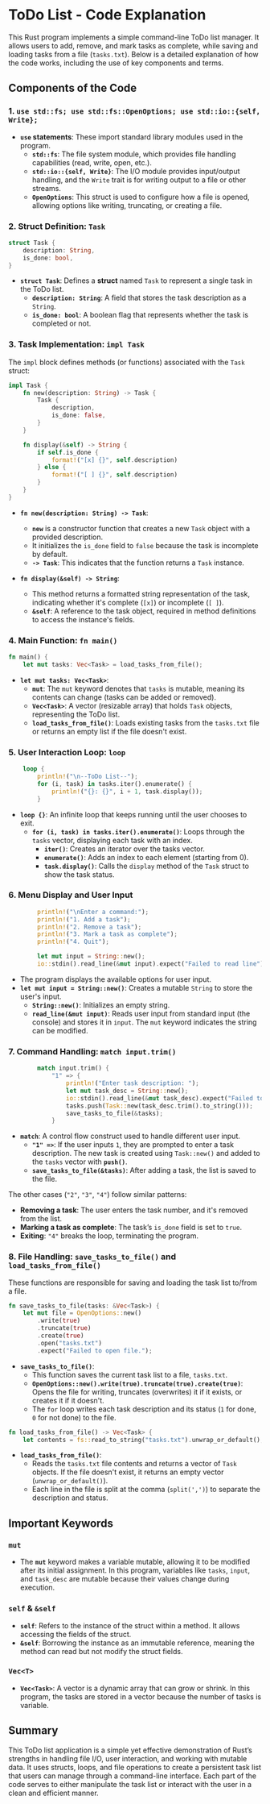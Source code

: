 # ToDo List - Code Explanation

This Rust program implements a simple command-line ToDo list manager. It allows users to add, remove, and mark tasks as complete, while saving and loading tasks from a file (`tasks.txt`). Below is a detailed explanation of how the code works, including the use of key components and terms.

## Components of the Code

### 1. `use std::fs; use std::fs::OpenOptions; use std::io::{self, Write};`

- **`use` statements**: These import standard library modules used in the program.
  - **`std::fs`**: The file system module, which provides file handling capabilities (read, write, open, etc.).
  - **`std::io::{self, Write}`**: The I/O module provides input/output handling, and the `Write` trait is for writing output to a file or other streams.
  - **`OpenOptions`**: This struct is used to configure how a file is opened, allowing options like writing, truncating, or creating a file.

### 2. Struct Definition: `Task`

```rust
struct Task {
    description: String,
    is_done: bool,
}
```

- **`struct Task`**: Defines a **struct** named `Task` to represent a single task in the ToDo list.
  - **`description: String`**: A field that stores the task description as a `String`.
  - **`is_done: bool`**: A boolean flag that represents whether the task is completed or not.

### 3. Task Implementation: `impl Task`

The `impl` block defines methods (or functions) associated with the `Task` struct:

```rust
impl Task {
    fn new(description: String) -> Task {
        Task {
            description,
            is_done: false,
        }
    }

    fn display(&self) -> String {
        if self.is_done {
            format!("[x] {}", self.description)
        } else {
            format!("[ ] {}", self.description)
        }
    }
}
```

- **`fn new(description: String) -> Task`**:

  - **`new`** is a constructor function that creates a new `Task` object with a provided description.
  - It initializes the `is_done` field to `false` because the task is incomplete by default.
  - **`-> Task`**: This indicates that the function returns a `Task` instance.

- **`fn display(&self) -> String`**:
  - This method returns a formatted string representation of the task, indicating whether it's complete (`[x]`) or incomplete (`[ ]`).
  - **`&self`**: A reference to the task object, required in method definitions to access the instance's fields.

### 4. Main Function: `fn main()`

```rust
fn main() {
    let mut tasks: Vec<Task> = load_tasks_from_file();
```

- **`let mut tasks: Vec<Task>`**:
  - **`mut`**: The `mut` keyword denotes that `tasks` is mutable, meaning its contents can change (tasks can be added or removed).
  - **`Vec<Task>`**: A vector (resizable array) that holds `Task` objects, representing the ToDo list.
  - **`load_tasks_from_file()`**: Loads existing tasks from the `tasks.txt` file or returns an empty list if the file doesn't exist.

### 5. User Interaction Loop: `loop`

```rust
    loop {
        println!("\n--ToDo List--");
        for (i, task) in tasks.iter().enumerate() {
            println!("{}: {}", i + 1, task.display());
        }
```

- **`loop {}`**: An infinite loop that keeps running until the user chooses to exit.
  - **`for (i, task) in tasks.iter().enumerate()`**: Loops through the `tasks` vector, displaying each task with an index.
    - **`iter()`**: Creates an iterator over the tasks vector.
    - **`enumerate()`**: Adds an index to each element (starting from 0).
    - **`task.display()`**: Calls the `display` method of the `Task` struct to show the task status.

### 6. Menu Display and User Input

```rust
        println!("\nEnter a command:");
        println!("1. Add a task");
        println!("2. Remove a task");
        println!("3. Mark a task as complete");
        println!("4. Quit");

        let mut input = String::new();
        io::stdin().read_line(&mut input).expect("Failed to read line");
```

- The program displays the available options for user input.
- **`let mut input = String::new()`**: Creates a mutable `String` to store the user's input.
  - **`String::new()`**: Initializes an empty string.
  - **`read_line(&mut input)`**: Reads user input from standard input (the console) and stores it in `input`. The `mut` keyword indicates the string can be modified.

### 7. Command Handling: `match input.trim()`

```rust
        match input.trim() {
            "1" => {
                println!("Enter task description: ");
                let mut task_desc = String::new();
                io::stdin().read_line(&mut task_desc).expect("Failed to read.");
                tasks.push(Task::new(task_desc.trim().to_string()));
                save_tasks_to_file(&tasks);
            }
```

- **`match`**: A control flow construct used to handle different user input.
  - **`"1" =>`**: If the user inputs `1`, they are prompted to enter a task description. The new task is created using `Task::new()` and added to the `tasks` vector with **`push()`**.
  - **`save_tasks_to_file(&tasks)`**: After adding a task, the list is saved to the file.

The other cases (`"2"`, `"3"`, `"4"`) follow similar patterns:

- **Removing a task**: The user enters the task number, and it's removed from the list.
- **Marking a task as complete**: The task’s `is_done` field is set to `true`.
- **Exiting**: `"4"` breaks the loop, terminating the program.

### 8. File Handling: `save_tasks_to_file()` and `load_tasks_from_file()`

These functions are responsible for saving and loading the task list to/from a file.

```rust
fn save_tasks_to_file(tasks: &Vec<Task>) {
    let mut file = OpenOptions::new()
        .write(true)
        .truncate(true)
        .create(true)
        .open("tasks.txt")
        .expect("Failed to open file.");
```

- **`save_tasks_to_file()`**:
  - This function saves the current task list to a file, `tasks.txt`.
  - **`OpenOptions::new().write(true).truncate(true).create(true)`**: Opens the file for writing, truncates (overwrites) it if it exists, or creates it if it doesn't.
  - The `for` loop writes each task description and its status (`1` for done, `0` for not done) to the file.

```rust
fn load_tasks_from_file() -> Vec<Task> {
    let contents = fs::read_to_string("tasks.txt").unwrap_or_default();
```

- **`load_tasks_from_file()`**:
  - Reads the `tasks.txt` file contents and returns a vector of `Task` objects. If the file doesn't exist, it returns an empty vector (`unwrap_or_default()`).
  - Each line in the file is split at the comma (`split(',')`) to separate the description and status.

## Important Keywords

### **`mut`**

- The **`mut`** keyword makes a variable mutable, allowing it to be modified after its initial assignment. In this program, variables like `tasks`, `input`, and `task_desc` are mutable because their values change during execution.

### **`self` & `&self`**

- **`self`**: Refers to the instance of the struct within a method. It allows accessing the fields of the struct.
- **`&self`**: Borrowing the instance as an immutable reference, meaning the method can read but not modify the struct fields.

### **`Vec<T>`**

- **`Vec<Task>`**: A vector is a dynamic array that can grow or shrink. In this program, the tasks are stored in a vector because the number of tasks is variable.

## Summary

This ToDo list application is a simple yet effective demonstration of Rust’s strengths in handling file I/O, user interaction, and working with mutable data. It uses structs, loops, and file operations to create a persistent task list that users can manage through a command-line interface. Each part of the code serves to either manipulate the task list or interact with the user in a clean and efficient manner.
